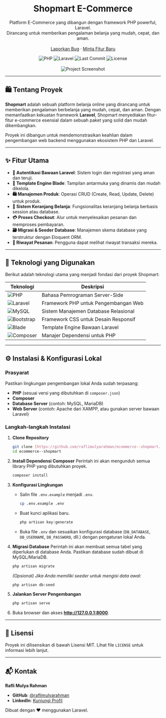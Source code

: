 <div align="center">
  <a href="#">
    </a>
  <h1 align="center">Shopmart E-Commerce</h1>
  <p align="center">
    Platform E-Commerce yang dibangun dengan framework PHP powerful, Laravel. <br /> Dirancang untuk memberikan pengalaman belanja yang mudah, cepat, dan aman.
    <br />
    <br />
    <a href="https://github.com/raflimulyarahman/ecommerce--shopmart/issues">Laporkan Bug</a>
    ·
    <a href="https://github.com/raflimulyarahman/ecommerce--shopmart/issues">Minta Fitur Baru</a>
  </p>
</div>

<div align="center">
  <img src="https://img.shields.io/badge/PHP-777BB4?style=for-the-badge&logo=php&logoColor=white" alt="PHP">
  <img src="https://img.shields.io/badge/Laravel-FF2D20?style=for-the-badge&logo=laravel&logoColor=white" alt="Laravel">
  <img src="https://img.shields.io/github/last-commit/raflimulyarahman/ecommerce--shopmart?style=for-the-badge" alt="Last Commit">
  <img src="https://img.shields.io/github/license/raflimulyarahman/ecommerce--shopmart?style=for-the-badge" alt="License">
</div>
<br/>


<div align="center">
  <img src="https://placehold.co/800x450?text=Screenshot+Aplikasi+Shopmart+Anda" alt="Project Screenshot">
</div>

---

## 🛍️ Tentang Proyek

**Shopmart** adalah sebuah platform belanja online yang dirancang untuk memberikan pengalaman berbelanja yang mudah, cepat, dan aman. Dengan memanfaatkan kekuatan framework **Laravel**, Shopmart menyediakan fitur-fitur e-commerce esensial dalam sebuah paket yang solid dan mudah dikembangkan.

Proyek ini dibangun untuk mendemonstrasikan keahlian dalam pengembangan web backend menggunakan ekosistem PHP dan Laravel.

---

## ✨ Fitur Utama

-   **🔐 Autentikasi Bawaan Laravel**: Sistem login dan registrasi yang aman dan teruji.
-   **🎨 Template Engine Blade**: Tampilan antarmuka yang dinamis dan mudah dikelola.
-   **🛍️ Manajemen Produk**: Operasi CRUD (Create, Read, Update, Delete) untuk produk.
-   **🛒 Sistem Keranjang Belanja**: Fungsionalitas keranjang belanja berbasis session atau database.
-   **💳 Proses Checkout**: Alur untuk menyelesaikan pesanan dan memproses pembayaran.
-   **🗃️ Migrasi & Seeder Database**: Manajemen skema database yang terstruktur dengan Eloquent ORM.
-   **📜 Riwayat Pesanan**: Pengguna dapat melihat riwayat transaksi mereka.

---

## 🚀 Teknologi yang Digunakan

Berikut adalah teknologi utama yang menjadi fondasi dari proyek Shopmart:

| Teknologi                                                                                                             | Deskripsi                                 |
| --------------------------------------------------------------------------------------------------------------------- | ----------------------------------------- |
| <img src="https://img.shields.io/badge/PHP-777BB4?style=for-the-badge&logo=php&logoColor=white" alt="PHP">              | Bahasa Pemrograman Server-Side            |
| <img src="https://img.shields.io/badge/Laravel-FF2D20?style=for-the-badge&logo=laravel&logoColor=white" alt="Laravel">    | Framework PHP untuk Pengembangan Web      |
| <img src="https://img.shields.io/badge/MySQL-4479A1?style=for-the-badge&logo=mysql&logoColor=white" alt="MySQL">          | Sistem Manajemen Database Relasional      |
| <img src="https://img.shields.io/badge/Bootstrap-563D7C?style=for-the-badge&logo=bootstrap&logoColor=white" alt="Bootstrap"> | Framework CSS untuk Desain Responsif      |
| <img src="https://img.shields.io/badge/Blade-Laravel-FF2D20?style=for-the-badge" alt="Blade">                             | Template Engine Bawaan Laravel            |
| <img src="https://img.shields.io/badge/Composer-885610?style=for-the-badge&logo=composer&logoColor=white" alt="Composer"> | Manajer Dependensi untuk PHP              |

---

## ⚙️ Instalasi & Konfigurasi Lokal

### Prasyarat

Pastikan lingkungan pengembangan lokal Anda sudah terpasang:
* **PHP** (sesuai versi yang dibutuhkan di `composer.json`)
* **Composer**
* **Database Server** (contoh: MySQL, MariaDB)
* **Web Server** (contoh: Apache dari XAMPP, atau gunakan server bawaan Laravel)

### Langkah-langkah Instalasi

1.  **Clone Repository**
    ```bash
    git clone [https://github.com/raflimulyarahman/ecommerce--shopmart.git](https://github.com/raflimulyarahman/ecommerce--shopmart.git)
    cd ecommerce--shopmart
    ```

2.  **Install Dependensi Composer**
    Perintah ini akan mengunduh semua library PHP yang dibutuhkan proyek.
    ```bash
    composer install
    ```

3.  **Konfigurasi Lingkungan**
    -   Salin file `.env.example` menjadi `.env`.
        ```bash
        cp .env.example .env
        ```
    -   Buat kunci aplikasi baru.
        ```bash
        php artisan key:generate
        ```
    -   Buka file `.env` dan sesuaikan konfigurasi database (`DB_DATABASE`, `DB_USERNAME`, `DB_PASSWORD`, dll.) dengan pengaturan lokal Anda.

4.  **Migrasi Database**
    Perintah ini akan membuat semua tabel yang diperlukan di database Anda. Pastikan database sudah dibuat di MySQL/MariaDB.
    ```bash
    php artisan migrate
    ```
    *(Opsional) Jika Anda memiliki seeder untuk mengisi data awal:*
    ```bash
    php artisan db:seed
    ```

5.  **Jalankan Server Pengembangan**
    ```bash
    php artisan serve
    ```

6.  Buka browser dan akses **http://127.0.0.1:8000**.

---

## 📜 Lisensi

Proyek ini dilisensikan di bawah Lisensi MIT. Lihat file `LICENSE` untuk informasi lebih lanjut.

---

## 📬 Kontak

**Rafli Mulya Rahman**
-   **GitHub**: [@raflimulyarahman](https://github.com/raflimulyarahman)
-   **LinkedIn**: [Kunjungi Profil](https://www.linkedin.com/in/raflimulyarahman/)

Dibuat dengan ❤️ menggunakan Laravel.
